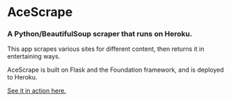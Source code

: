 <h1>AceScrape</h1>

<h3>A Python/BeautifulSoup scraper that runs on Heroku.</h3>

<p>This app scrapes various sites for different content, then returns it in entertaining ways.<p> 

<p>AceScrape is built on Flask and the Foundation framework, and is deployed to Heroku.</p>

<a href="http://acescrape.herokuapp.com">See it in action here.</a>
